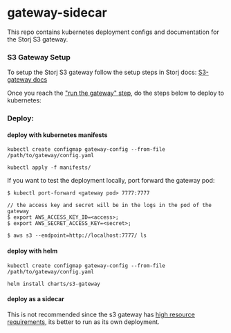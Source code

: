 # gateway-sidecar

This repo contains kubernetes deployment configs and documentation for the Storj S3 gateway.

### S3 Gateway Setup

To setup the Storj S3 gateway follow the setup steps in Storj docs: [S3-gateway docs](https://documentation.tardigrade.io/api-reference/s3-gateway)

Once you reach the ["run the gateway" step](https://documentation.tardigrade.io/api-reference/s3-gateway#run-the-gateway), do the steps below to deploy to kubernetes: 

### Deploy:

#### deploy with kubernetes manifests

```
kubectl create configmap gateway-config --from-file /path/to/gateway/config.yaml

kubectl apply -f manifests/
```

If you want to test the deployment locally, port forward the gateway pod:

```
$ kubectl port-forward <gateway pod> 7777:7777

// the access key and secret will be in the logs in the pod of the gateway
$ export AWS_ACCESS_KEY_ID=<access>;
$ export AWS_SECRET_ACCESS_KEY=<secret>;

$ aws s3 --endpoint=http://localhost:7777/ ls
````

#### deploy with helm

```
kubectl create configmap gateway-config --from-file /path/to/gateway/config.yaml

helm install charts/s3-gateway
```

#### deploy as a sidecar

This is not recommended since the s3 gateway has [high resource requirements](https://documentation.tardigrade.io/api-reference/s3-gateway#minimum-requirements), its better to run as its own deployment.
